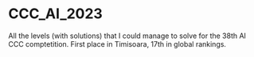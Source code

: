 # CCC_AI_2023
All the levels (with solutions) that I could manage to solve for the 38th AI CCC comptetition. First place in Timisoara, 17th in global rankings.
